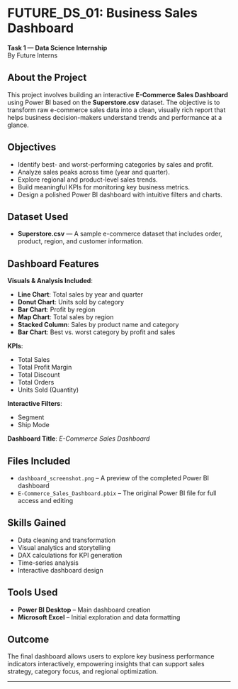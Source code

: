 # FUTURE_DS_01: Business Sales Dashboard

**Task 1 — Data Science Internship**  
By Future Interns

## About the Project

This project involves building an interactive **E-Commerce Sales Dashboard** using Power BI based on the **Superstore.csv** dataset. The objective is to transform raw e-commerce sales data into a clean, visually rich report that helps business decision-makers understand trends and performance at a glance.

## Objectives

- Identify best- and worst-performing categories by sales and profit.
- Analyze sales peaks across time (year and quarter).
- Explore regional and product-level sales trends.
- Build meaningful KPIs for monitoring key business metrics.
- Design a polished Power BI dashboard with intuitive filters and charts.

## Dataset Used

- **Superstore.csv** — A sample e-commerce dataset that includes order, product, region, and customer information.

## Dashboard Features

 **Visuals & Analysis Included**:
- **Line Chart**: Total sales by year and quarter  
- **Donut Chart**: Units sold by category  
- **Bar Chart**: Profit by region  
- **Map Chart**: Total sales by region  
- **Stacked Column**: Sales by product name and category  
- **Bar Chart**: Best vs. worst category by profit and sales  

 **KPIs**:
- Total Sales  
- Total Profit Margin  
- Total Discount  
- Total Orders  
- Units Sold (Quantity)  

 **Interactive Filters**:
- Segment  
- Ship Mode

 **Dashboard Title**: _E-Commerce Sales Dashboard_

##  Files Included

-  `dashboard_screenshot.png` – A preview of the completed Power BI dashboard  
-  `E-Commerce_Sales_Dashboard.pbix` – The original Power BI file for full access and editing  

##  Skills Gained

- Data cleaning and transformation  
- Visual analytics and storytelling  
- DAX calculations for KPI generation  
- Time-series analysis  
- Interactive dashboard design

##  Tools Used

- **Power BI Desktop** – Main dashboard creation  
- **Microsoft Excel** – Initial exploration and data formatting  

##  Outcome

The final dashboard allows users to explore key business performance indicators interactively, empowering insights that can support sales strategy, category focus, and regional optimization.

---


